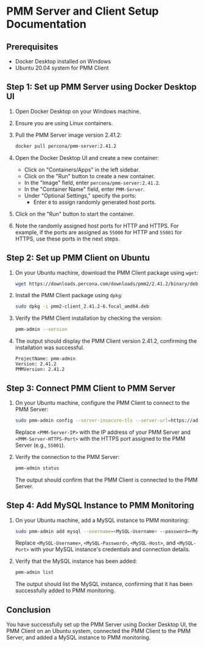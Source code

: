 # PMM Server and Client Setup Documentation

## Prerequisites

- Docker Desktop installed on Windows
- Ubuntu 20.04 system for PMM Client

## Step 1: Set up PMM Server using Docker Desktop UI

1. Open Docker Desktop on your Windows machine.
2. Ensure you are using Linux containers.
3. Pull the PMM Server image version 2.41.2:

    ```sh
    docker pull percona/pmm-server:2.41.2
    ```

4. Open the Docker Desktop UI and create a new container:
   - Click on "Containers/Apps" in the left sidebar.
   - Click on the "Run" button to create a new container.
   - In the "Image" field, enter `percona/pmm-server:2.41.2`.
   - In the "Container Name" field, enter `PMM-Server`.
   - Under "Optional Settings," specify the ports:
     - Enter `0` to assign randomly generated host ports.

5. Click on the "Run" button to start the container.
6. Note the randomly assigned host ports for HTTP and HTTPS. For example, if the ports are assigned as `55000` for HTTP and `55001` for HTTPS, use these ports in the next steps.

## Step 2: Set up PMM Client on Ubuntu

1. On your Ubuntu machine, download the PMM Client package using `wget`:

    ```sh
    wget https://downloads.percona.com/downloads/pmm2/2.41.2/binary/debian/focal/x86_64/pmm2-client_2.41.2-6.focal_amd64.deb?_gl=1*1gyi662*_gcl_au*MjY1MzA3MzkwLjE3Mzk1MDkzNDc.
    ```

2. Install the PMM Client package using `dpkg`:

    ```sh
    sudo dpkg -i pmm2-client_2.41.2-6.focal_amd64.deb
    ```

3. Verify the PMM Client installation by checking the version:

    ```sh
    pmm-admin --version
    ```

4. The output should display the PMM Client version 2.41.2, confirming the installation was successful.

    ```
    ProjectName: pmm-admin
    Version: 2.41.2
    PMMVersion: 2.41.2
    ```

## Step 3: Connect PMM Client to PMM Server

1. On your Ubuntu machine, configure the PMM Client to connect to the PMM Server:

    ```sh
    sudo pmm-admin config --server-insecure-tls --server-url=https://admin:admin@<PMM-Server-IP>:<PMM-Server-HTTPS-Port>
    ```

    Replace `<PMM-Server-IP>` with the IP address of your PMM Server and `<PMM-Server-HTTPS-Port>` with the HTTPS port assigned to the PMM Server (e.g., `55001`).

2. Verify the connection to the PMM Server:

    ```sh
    pmm-admin status
    ```

    The output should confirm that the PMM Client is connected to the PMM Server.

## Step 4: Add MySQL Instance to PMM Monitoring

1. On your Ubuntu machine, add a MySQL instance to PMM monitoring:

    ```sh
    sudo pmm-admin add mysql --username=<MySQL-Username> --password=<MySQL-Password> --host=<MySQL-Host> --port=<MySQL-Port>
    ```

    Replace `<MySQL-Username>`, `<MySQL-Password>`, `<MySQL-Host>`, and `<MySQL-Port>` with your MySQL instance's credentials and connection details.

2. Verify that the MySQL instance has been added:

    ```sh
    pmm-admin list
    ```

    The output should list the MySQL instance, confirming that it has been successfully added to PMM monitoring.

## Conclusion

You have successfully set up the PMM Server using Docker Desktop UI, the PMM Client on an Ubuntu system, connected the PMM Client to the PMM Server, and added a MySQL instance to PMM monitoring.